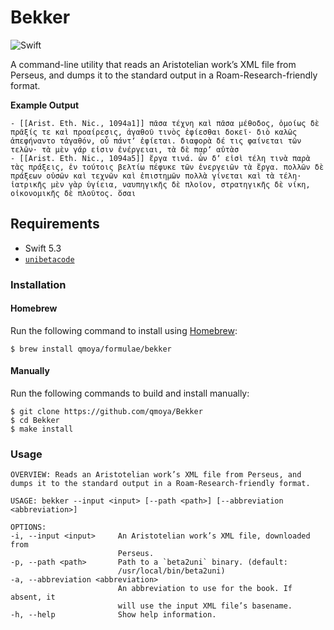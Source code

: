 # Bekker

![Swift](https://github.com/qmoya/Bekker/workflows/Swift/badge.svg)

A command-line utility that reads an Aristotelian work’s XML file from Perseus, and dumps it to
the standard output in a Roam-Research-friendly format.

**Example Output**

    - [[Arist. Eth. Nic., 1094a1]] πᾶσα τέχνη καὶ πᾶσα μέθοδος, ὁμοίως δὲ πρᾶξίς τε καὶ προαίρεσις, ἀγαθοῦ τινὸς ἐφίεσθαι δοκεῖ· διὸ καλῶς ἀπεφήναντο τἀγαθόν, οὗ πάντʼ ἐφίεται. διαφορὰ δέ τις φαίνεται τῶν τελῶν· τὰ μὲν γάρ εἰσιν ἐνέργειαι, τὰ δὲ παρʼ αὐτὰσ
    - [[Arist. Eth. Nic., 1094a5]] ἔργα τινά. ὧν δʼ εἰσὶ τέλη τινὰ παρὰ τὰς πράξεις, ἐν τούτοις βελτίω πέφυκε τῶν ἐνεργειῶν τὰ ἔργα. πολλῶν δὲ πράξεων οὐσῶν καὶ τεχνῶν καὶ ἐπιστημῶν πολλὰ γίνεται καὶ τὰ τέλη· ἰατρικῆς μὲν γὰρ ὑγίεια, ναυπηγικῆς δὲ πλοῖον, στρατηγικῆς δὲ νίκη, οἰκονομικῆς δὲ πλοῦτος. ὅσαι

## Requirements

- Swift 5.3
- [`unibetacode`](https://packages.debian.org/source/buster/unibetacode)

### Installation

#### Homebrew

Run the following command to install using [Homebrew](https://brew.sh/):

```terminal
$ brew install qmoya/formulae/bekker
```

#### Manually

Run the following commands to build and install manually:

```terminal
$ git clone https://github.com/qmoya/Bekker
$ cd Bekker
$ make install
```

### Usage

    OVERVIEW: Reads an Aristotelian work’s XML file from Perseus, and dumps it to the standard output in a Roam-Research-friendly format.

    USAGE: bekker --input <input> [--path <path>] [--abbreviation <abbreviation>]

    OPTIONS:
    -i, --input <input>     An Aristotelian work’s XML file, downloaded from
                            Perseus. 
    -p, --path <path>       Path to a `beta2uni` binary. (default:
                            /usr/local/bin/beta2uni)
    -a, --abbreviation <abbreviation>
                            An abbreviation to use for the book. If absent, it
                            will use the input XML file’s basename. 
    -h, --help              Show help information.

